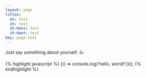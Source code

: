 ```yaml
---
layout: page
titles:
  en: test
  zh: test
  zh-Hans: test
  zh-Hant: test
key: page-test
---
```


Just say something about yourself. :+1:

{% highlight javascript %}
(() => console.log('hello, world!'))();
{% endhighlight %}
